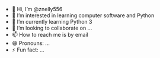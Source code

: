 - 👋 Hi, I’m @znelly556
- 👀 I’m interested in learning computer software and Python 
- 🌱 I’m currently learning Python 3
- 💞️ I’m looking to collaborate on ...
- 📫 How to reach me is by email
- 😄 Pronouns: ...
- ⚡ Fun fact: ...

<!---
znelly556/znelly556 is a ✨ special ✨ repository because its `README.md` (this file) appears on your GitHub profile.
You can click the Preview link to take a look at your changes.
--->
